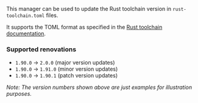 This manager can be used to update the Rust toolchain version in `rust-toolchain.toml` files.

It supports the TOML format as specified in the [Rust toolchain documentation](https://rust-lang.github.io/rustup/overrides.html#the-toolchain-file).

### Supported renovations

- `1.90.0` → `2.0.0` (major version updates)
- `1.90.0` → `1.91.0` (minor version updates)
- `1.90.0` → `1.90.1` (patch version updates)

_Note: The version numbers shown above are just examples for illustration purposes._
